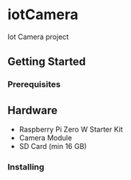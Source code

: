# iotCamera
Iot Camera project

## Getting Started

### Prerequisites

##  Hardware

- Raspberry Pi Zero W Starter Kit
- Camera Module
- SD Card (min 16 GB)

### Installing 

  

